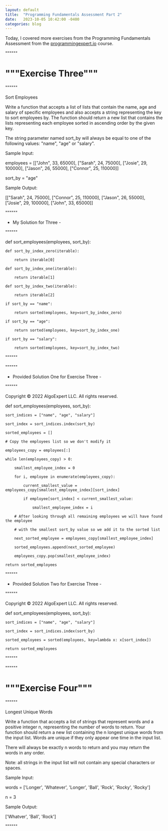 ```yaml
---
layout: default
title:  "Programming Fundamentals Assessment Part 2"
date:   2023-10-05 10:42:00 -0400
categories: blog
---
```

Today, I covered more exercises from the Programming Fundamentals Assessment from the [programmingexpert.io][course-site] course.

""""""

# """Exercise Three"""

""""""

Sort Employees

Write a function that accepts a list of lists that contain the name, age and salary of specific employees and also accepts a string representing the key to sort employees by. The function should return a new list that contains the lists representing each employee sorted in ascending order by the given key.

The string parameter named sort_by will always be equal to one of the following values: "name", "age" or "salary".

Sample Input:

employees = [["John", 33, 65000], ["Sarah", 24, 75000], ["Josie", 29, 100000], ["Jason", 26, 55000], ["Connor", 25, 110000]]

sort_by = "age"

Sample Output:

[["Sarah", 24, 75000], ["Connor", 25, 110000], ["Jason", 26, 55000], ["Josie", 29, 100000], ["John", 33, 65000]]

""""""

- My Solution for Three -

""""""

def sort_employees(employees, sort_by):

    def sort_by_index_zero(iterable):

        return iterable[0]

    def sort_by_index_one(iterable):

        return iterable[1]

    def sort_by_index_two(iterable):

        return iterable[2]
    
    if sort_by == "name":

        return sorted(employees, key=sort_by_index_zero)
    
    if sort_by == "age":

        return sorted(employees, key=sort_by_index_one)
    
    if sort_by == "salary":

        return sorted(employees, key=sort_by_index_two)

""""""

""""""

- Provided Solution One for Exercise Three -

""""""

Copyright © 2022 AlgoExpert LLC. All rights reserved.

def sort_employees(employees, sort_by):

    sort_indices = ["name", "age", "salary"]

    sort_index = sort_indices.index(sort_by)

    sorted_employees = []

    # Copy the employees list so we don't modify it

    employees_copy = employees[:]

    while len(employees_copy) > 0:

        smallest_employee_index = 0

        for i, employee in enumerate(employees_copy):

            current_smallest_value = employees_copy[smallest_employee_index][sort_index]

            if employee[sort_index] < current_smallest_value:

                smallest_employee_index = i

        # After looking through all remaining employees we will have found the employee

        # with the smallest sort_by value so we add it to the sorted list

        next_sorted_employee = employees_copy[smallest_employee_index]

        sorted_employees.append(next_sorted_employee)

        employees_copy.pop(smallest_employee_index)

    return sorted_employees

""""""

- Provided Solution Two for Exercise Three -

""""""

Copyright © 2022 AlgoExpert LLC. All rights reserved.

def sort_employees(employees, sort_by):

    sort_indices = ["name", "age", "salary"]

    sort_index = sort_indices.index(sort_by)

    sorted_employees = sorted(employees, key=lambda x: x[sort_index])

    return sorted_employees


""""""

""""""

# """Exercise Four"""

""""""

Longest Unique Words

Write a function that accepts a list of strings that represent words and a positive integer n, representing the number of words to return. Your function should return a new list containing the n longest unique words from the input list. Words are unique if they only appear one time in the input list.

There will always be exactly n words to return and you may return the words in any order.

Note: all strings in the input list will not contain any special characters or spaces.

Sample Input:

words = ['Longer', 'Whatever', 'Longer', 'Ball', 'Rock', 'Rocky', 'Rocky']

n = 3

Sample Output:

['Whatver', 'Ball', 'Rock']

""""""

[course-site]: https://www.programmingexpert.io/index